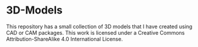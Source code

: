 # 3D-Models
This repository has a small collection of 3D models that I have created using CAD or CAM packages. 
This work is licensed under a Creative Commons Attribution-ShareAlike 4.0 International License.
